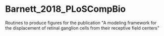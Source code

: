 # Barnett_2018_PLoSCompBio
Routines to produce figures for the publication "A modeling framework for the displacement of retinal ganglion cells from their receptive field centers"
